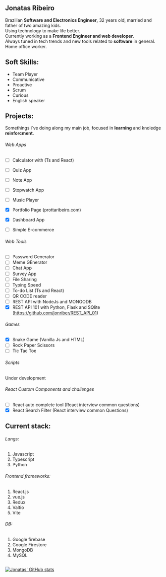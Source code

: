 ## **Jonatas Ribeiro**

Brazilian **Software and Electronics Engineer**, 32 years old, married and father of two amazing kids. <br/>
Using technology to make life better. <br/>
Currently working as a **Frontend Engineer and web developer**.<br/>
Always tuned in tech trends and new tools related to **software** in general. <br/>
Home office worker.

## **Soft Skills**:
- Team Player
- Communicative
- Proactive
- Scrum
- Curious
- English speaker

## Projects:
Somethings i´ve doing along my main job, focused in **learning** and knoledge **reinforcment**.
###### Web Apps
- [ ] Calculator with (Ts and React)
- [ ] Quiz App
- [ ] Note App
- [ ] Stopwatch App
- [ ] Music Player
- [X] Portfolio Page (prottaribeiro.com)
- [X] Dashboard App
- [ ] Simple E-commerce


###### Web Tools
- [ ] Password Generator
- [ ] Meme GEnerator
- [ ] Chat App
- [ ] Survey App
- [ ] File Sharing
- [ ] Typing Speed
- [ ] To-do List (Ts and React)
- [ ] QR CODE reader
- [ ] REST API with NodeJs and MONGODB
- [X] REST API 101 with Python, Flask and SQlite (https://github.com/jonriber/REST_API_01)

###### Games
- [X] Snake Game (Vanilla Js and HTML)
- [ ] Rock Paper Scissors
- [ ] Tic Tac Toe 

###### Scripts
Under development

###### React Custom Components and challenges
- [ ] React auto complete tool (React interview common questions)
- [X] React Search Filter (React interview common Questions)

## Current stack:
###### Langs: 
1. Javascript
2. Typescript
3. Python

###### Frontend frameworks:
1. React.js
2. vue.js
3. Redux
4. Valtio
5. Vite

###### DB:
1. Google firebase
2. Google Firestore
3. MongoDB
4. MySQL

## 
[![Jonatas' GitHub stats](https://github-readme-stats.vercel.app/api?username=jonriber&count_private=true&show_icons=true&theme=tokyonight&hide=contribs,prs)](https://github.com/anuraghazra/github-readme-stats)
